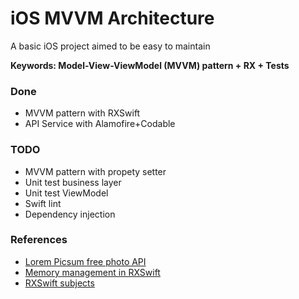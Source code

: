 # iOS MVVM Architecture

A basic iOS project aimed to be easy to maintain

**Keywords: Model-View-ViewModel (MVVM) pattern + RX + Tests**

### Done
* MVVM pattern with RXSwift
* API Service with Alamofire+Codable

### TODO
* MVVM pattern with propety setter
* Unit test business layer
* Unit test ViewModel
* Swift lint
* Dependency injection

### References
* [Lorem Picsum free photo API](https://picsum.photos)
* [Memory management in RXSwift](http://adamborek.com/memory-managment-rxswift/)
* [RXSwift subjects](https://medium.com/@dkhuong291/rxswift-subjects-part1-publishsubjects-103ff6b06932)